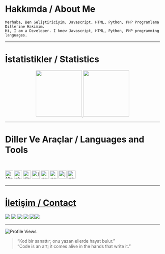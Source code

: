   <h1>Hakkımda / About Me</h1> 
	
	Merhaba, Ben Geliştiriciyim. Javascript, HTML, Python, PHP Programlama Dillerine Hakimim.
	Hi, I am a Developer. I know Javascript, HTML, Python, PHP programming languages.
	
---

<h1>İstatistikler / Statistics</h1>
<p align="center">
  <a href="https://github.com/hunterrockmedya">
<img height="150em" src="https://github-readme-stats.vercel.app/api/top-langs/?username=hunterrockmedya&layout=compact&theme=material-palenight&langs_count=12" />
<img height="150em" src="https://github-readme-stats.vercel.app/api?username=hunterrockmedya&show_icons=true&include_all_commits=true&theme=material-palenight" /> <br>
  </a>
</p>

---
	
   <h1>Diller Ve Araçlar / Languages and Tools</h1>
  <br>
  <p align="center">
  <a href="https://github.com/hunterrockmedya">
  <img align="left" alt="Visual Studio Code" width="26px" src="https://i.imgur.com/LwSdAlE.png" />
  <img align="left" alt="photoshop" width="26px" src="https://i.imgur.com/OC1RcS5.jpg" /> 
  <img align="left" alt="discord.js" width="26px" src="https://i.imgur.com/SI1DZf3.png" />
  <img align="left" alt="js" width="26px" src="https://i.imgur.com/3u1wzwE.png" />
  <img align="left" alt="py" width="26px" src="https://i.imgur.com/4pIzF9V.png" />
  <img align="left" alt="node.js" width="26px" src="https://i.imgur.com/tYLFZBh.png" /> 
  <img align="left" alt="java" width="26px" src="https://cdn.discordapp.com/emojis/811865759801409586.png?v=1" /> 
  <img align="left" alt="php" width="26px" src="https://cdn.discordapp.com/emojis/818512225840791585.png?v=1" /> <br />
  <br>
  </p>
	  
  ---
	  
  <h1>İletişim / Contact</h1>
  <a href="https://discord.com/users/627367745591312394" target="_blank"><img src="https://shields.io/badge/HunterRock-111111.svg?&style=for-the-badge&logo=discord"></a>
  <a href="https://github.com/hunterrockmedya" target="_blank"><img src="https://shields.io/badge/HunterRock-111111.svg?&style=for-the-badge&logo=github"></a>
  <a href="https://www.npmjs.com/hunterrock" target="_blank"><img src="https://shields.io/badge/HunterRock-111111.svg?&style=for-the-badge&logo=npm"></a>
  <a href="https://discord.gg/BnwGGws" target="_blank"><img src="https://shields.io/badge/My Discord Server-111111.svg?&style=for-the-badge"></a>
  <a href="https://hunterrockmedya.net" target="_blank"><img src="https://shields.io/badge/My Website-111111.svg?&style=for-the-badge"></a
  <a href="mailto:hunterrockmedya@gmail.com" target="_blank"><img src="https://shields.io/badge/My Mail-111111.svg?&style=for-the-badge&logo=gmail"></a
</div>

---

![Profile Views](https://komarev.com/ghpvc/?username=hunterrockmedya)

> “Kod bir sanattır; onu yazan ellerde hayat bulur.”  
> “Code is an art; it comes alive in the hands that write it.”
